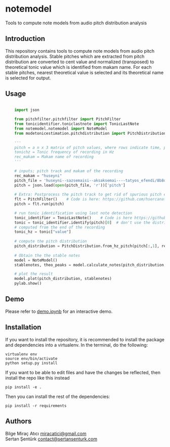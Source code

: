 notemodel
==========
Tools to compute note models from audio pitch distribution analysis

Introduction
------------
This repository contains tools to compute note models from audio pitch distribution analysis. Stable pitches which are extracted from pitch distribution are converted to cent value and normalized (transposed) to theoretical tonic value which is identified from makam name. For each stable pitches, nearest theoretical value is selected and its theoretical name is selected for output. 

Usage
------
```python

    import json
    
    from pitchfilter.pitchfilter import PitchFilter
    from tonicidentifier.toniclastnote import TonicLastNote
    from notemodel.notemodel import NoteModel
    from modetonicestimation.pitchdistribution import PitchDistribution
    
    '''
    pitch = a n x 3 matrix of pitch values, where rows indicate time, pitch and confidence
    tonichz = Tonic frequency of recording in Hz
    rec_makam = Makam name of recording
    '''
    
    # inputs; pitch track and makam of the recording
    rec_makam = "huseyni"
    pitch_file = 'huseyni--sazsemaisi--aksaksemai----tatyos_efendi/8b8d697b-cad9-446e-ad19-5e85a36aa253.json'
    pitch = json.load(open(pitch_file, 'r'))['pitch']
    
    # Extra: Postprocess the pitch track to get rid of spurious pitch estimations and correct octave errors
    flt = PitchFilter()    # Code is here: https://github.com/hsercanatli/pitch-post-filter
    pitch = flt.run(pitch)

    # run tonic identification using last note detection
    tonic_identifier = TonicLastNote()    # Code is here https://github.com/hsercanatli/tonicidentifier_makam
    tonic = tonic_identifier.identify(pitch)[0]  # don't use the distribution output from here, it is only
    # computed from the end of the recording
    tonic_hz = tonic["value"]
    
    # compute the pitch distribution
    pitch_distribution = PitchDistribution.from_hz_pitch(pitch[:,1], ref_freq=tonic['value'])
    
    # Obtain the the stable notes
    model = NoteModel()
    stablenotes, theo_peaks = model.calculate_notes(pitch_distribution, tonic_hz, rec_makam)

    # plot the result
    model.plot(pitch_distribution, stablenotes)
    pylab.show()
```

Demo
------------
Please refer to [demo.ipynb](https://github.com/miracatici/note_model/blob/master/demo.ipynb) for an interactive demo.


Installation
------------
If you want to install the repository, it is recommended to install the package and dependencies into a virtualenv. In the terminal, do the following:

    virtualenv env
    source env/bin/activate
    python setup.py install

If you want to be able to edit files and have the changes be reflected, then install the repo like this instead

    pip install -e .

Then you can install the rest of the dependencies:

    pip install -r requirements
    
Authors
-------
Bilge Miraç Atıcı	miracatici@gmail.com  
Sertan Şentürk		contact@sertansenturk.com
